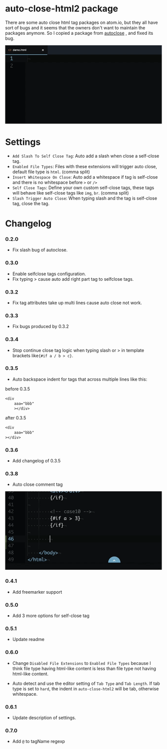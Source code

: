 # auto-close-html2 package

There are some auto close html tag packages on atom.io, but they all have sort of bugs and it seems that the owners don't want to maintain the packages anymore. So I copied a package from [autoclose](https://atom.io/packages/autoclose) , and fixed its bug.

![A screenshot of your package](https://raw.githubusercontent.com/yubaoquan/yubaoquan.github.io/master/images/auto-close-html2-demo/demolow.gif)

# Settings
- `Add Slash To Self Close Tag`: Auto add a slash when close a self-close tag.
- `Enabled File Types`: Files with these extensions will trigger auto close, default file type is `html`. (comma split)
- `Insert Whitespace On Close`: Auto add a whitespace if tag is self-close and there is no whitespace before `>` or `/>`
- `Self Close Tags`: Define your own custom self-close tags, these tags will behave like self-close tags like `img`, `br`. (comma split)
- `Slash Trigger Auto Close`: When typing slash and the tag is self-close tag, close the tag.

# Changelog

### 0.2.0
- Fix slash bug of autoclose.

### 0.3.0
- Enable selfclose tags configuration.
- Fix typing > cause auto add right part tag to selfclose tags.

### 0.3.2
- Fix tag attributes take up multi lines cause auto close not work.

### 0.3.3
- Fix bugs produced by 0.3.2

### 0.3.4
- Stop continue close tag logic when typing slash or > in template brackets like`{#if a / b > c}`.

### 0.3.5
- Auto backspace indent for tags that across multiple lines like this:

before 0.3.5
```
<div
    aaa="bbb"
    ></div>
```
after 0.3.5
```
<div
    aaa="bbb"
></div>
```

### 0.3.6
- Add changelog of 0.3.5


### 0.3.8
- Auto close comment tag

![A screenshot of 0.3.7](https://raw.githubusercontent.com/yubaoquan/yubaoquan.github.io/master/images/auto-close-html2-demo/commentDemo.gif)

### 0.4.1
- Add freemarker support

### 0.5.0
- Add 3 more options for self-close tag

### 0.5.1
- Update readme

### 0.6.0
- Change `Disabled File Extensions` to `Enabled File Types` because I think file type having html-like content is less than file type not having html-like content.

- Auto detect and use the editor setting of `Tab Type` and `Tab Length`. If tab type is set to `hard`, the indent in `auto-close-html2` will be tab, otherwise whitespace.

### 0.6.1
- Update description of settings.

### 0.7.0
- Add `@` to tagName regexp
